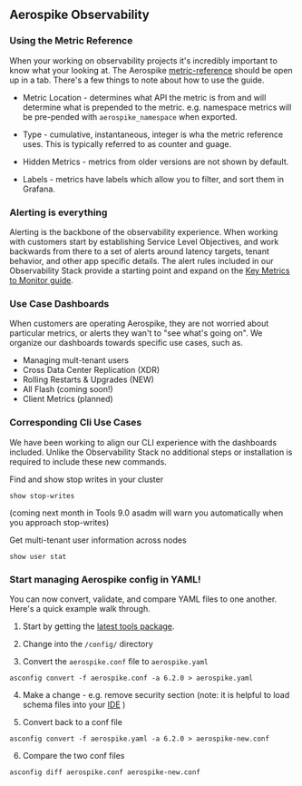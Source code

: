 
## Aerospike Observability

### Using the Metric Reference
When your working on observability projects it's incredibly 
important to know what your looking at. The Aerospike 
[metric-reference](https://docs.aerospike.com/reference/metrics) should 
be open up in a tab. There's a few things to note about how to use the guide.

* Metric Location - determines what API the metric is from and will determine what
is prepended to the metric. e.g. namespace metrics will be pre-pended with 
`aerospike_namespace` when exported. 

* Type - cumulative, instantaneous, integer is wha the metric reference uses. 
This is typically referred to as counter and guage. 

* Hidden Metrics - metrics from older versions are not shown by default.

* Labels - metrics have labels which allow you to filter, and sort them in
Grafana. 

### Alerting is everything
Alerting is the backbone of the observability experience. When working with
customers start by establishing Service Level Objectives, and work backwards
from there to a set of alerts around latency targets, tenant behavior, and other
app specific details. The alert rules included in our Observability Stack
provide a starting point and expand on the [Key Metrics to Monitor guide](https://docs.aerospike.com/server/operations/monitor/key_metrics).

###  Use Case Dashboards
When customers are operating Aerospike, they are not worried about particular
metrics, or alerts they wan't to "see what's going on". We organize our dashboards
towards specific use cases, such as.

* Managing mult-tenant users
* Cross Data Center Replication (XDR)
* Rolling Restarts & Upgrades (NEW)
* All Flash (coming soon!)
* Client Metrics (planned)

### Corresponding Cli Use Cases
We have been working to align our CLI experience with the dashboards included.
Unlike the Observability Stack no additional steps or installation is required
to include these new commands. 

Find and show stop writes in your cluster
```
show stop-writes
```
(coming next month in Tools 9.0 asadm will warn you automatically when you approach stop-writes)

Get multi-tenant user information across nodes
```
show user stat
```

### Start managing Aerospike config in YAML!
You can now convert, validate, and compare YAML files to one another. Here's a quick
example walk through. 

1. Start by getting the [latest tools package](https://aerospike.com/download/#aerospike-tools).

2. Change into the `/config/` directory

3. Convert the `aerospike.conf` file to `aerospike.yaml`

```
asconfig convert -f aerospike.conf -a 6.2.0 > aerospike.yaml
```

4. Make a change - e.g. remove security section
(note: it is helpful to load schema files into your [IDE](https://docs.aerospike.com/tools/asconfig#editor-supported-real-time-schema-validation) )

5. Convert back to a conf file

```
asconfig convert -f aerospike.yaml -a 6.2.0 > aerospike-new.conf
```

6. Compare the two conf files

```
asconfig diff aerospike.conf aerospike-new.conf
```



